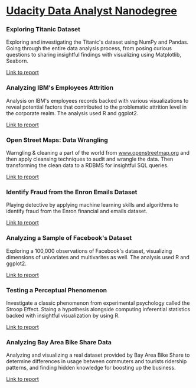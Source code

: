 # [Udacity Data Analyst Nanodegree](https://www.udacity.com/course/data-analyst-nanodegree--nd002)

### Exploring Titanic Dataset
Exploring and investigating the Titanic's dataset using NumPy and Pandas. Going through the entire data analysis process, from posing curious questions to sharing insightful findings with visualizing using Matplotlib, Seaborn.

[Link to report](https://github.com/AzizAlhaqbani/datascience-projects/blob/master/Exploring%20Titanic/P03%20Investigate%20a%20Dataset%20(Titanic)%20-%20Github.ipynb)

### Analyzing IBM's Employees Attrition

Analysis on IBM's employees records backed with various visualizations to reveal potential factors that contributed to the problematic attrition level in the corporate realm. The analysis used R and ggplot2.

[Link to report](http://rpubs.com/AzizHaq/318548)
 
### Open Street Maps: Data Wrangling
Warngling & cleaning a part of the world from www.openstreetmap.org and then apply cleansing techniques to audit and wrangle the data. Then transforming the clean data to a RDBMS for insightful SQL queries.

[Link to report](https://github.com/AzizAlhaqbani/datascience-projects/blob/master/Wrangling%20OpenStreetMap/OpenStreetMaps-Wrangling-NewYorkCity-Dataset.md)

### Identify Fraud from the Enron Emails Dataset
Playing detective by applying machine learning skills and algorithms to identify fraud from the Enron financial and emails dataset.

[Link to report](https://github.com/AzizAlhaqbani/datascience-projects/blob/master/Identify%20Fraud%20from%20Enron%20Emails%20Dataset/Identify%20Fraud%20from%20Enron%20Email.pdf)

### Analyzing a Sample of Facebook's Dataset 
Exploring a 100,000 observations of Facebook's dataset, visualizing dimensions of univariates and multivarites as well. The analysis used R and ggplot2. 

[Link to report](http://rpubs.com/AzizHaq/314032)

### Testing a Perceptual Phenomenon
Investigate a classic phenomenon from experimental psychology called the Stroop Effect. Staing a hypothesis alongside computing inferential statistics backed with insightful visualization by using R.

[Link to report](http://rpubs.com/AzizHaq/320833)

### Analyzing Bay Area Bike Share Data 
Analyzing and visualizing a real dataset provided by Bay Area Bike Share to determine differences in usage between commuters and tourists ridership patterns, and finding hidden knowledge for boosting up the business.

[Link to report](https://github.com/AzizAlhaqbani/datascience-projects/blob/master/Analyzing%20Bay%20Area%20Bike%20Share%20Data/Bay_Area_Bike_Share_Analysis.ipynb)
